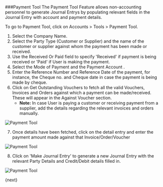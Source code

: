 ###Payment Tool
The Payment Tool Feature allows non-accounting personnel to generate Journal Entrys by populating relevant fields in the Journal Entry with account and payment details.

To go to Payment Tool, click on Accounts > Tools > Payment Tool.

1. Select the Company Name.
2. Select the Party Type (Customer or Supplier) and the name of the customer or supplier against whom the payment has been made or received.
3. Use the Received Or Paid field to specify 'Received' if payment is being received or 'Paid' if User is making the payment.
4. Select the Mode of Payment and the Payment Account .
5. Enter the Reference Number and Reference Date of the payment, for instance, the Cheque no. and Cheque date in case the payment is being made by cheque.
6. Click on Get Outstanding Vouchers to fetch all the valid Vouchers, Invoices and Orders against which a payment can be made/received. These will appear in the Against Voucher section.
	* __Note:__ In case User is paying a customer or receiving payment from a supplier, add the details regarding the relevant invoices and orders manually.

<img class="screenshot" alt="Payment Tool" src="/assets/manual_erpnext_com/img/accounts/payment-tool-1.png">

7. Once details have been fetched, click on the detail entry and enter the payment amount made against that Invoice/Order/Voucher

<img class="screenshot" alt="Payment Tool" src="/assets/manual_erpnext_com/img/accounts/payment-tool-2.png">

8. Click on 'Make Journal Entry' to generate a new Journal Entry with the relevant Party Details and Credit/Debit details filled in.

<img class="screenshot" alt="Payment Tool" src="/assets/manual_erpnext_com/img/accounts/payment-tool-3.png">
	
{next}
